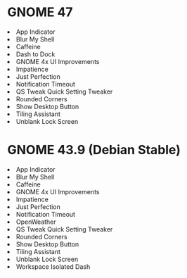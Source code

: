 # GNOME 47

<li>App Indicator
<li>Blur My Shell
<li>Caffeine
<li>Dash to Dock
<li>GNOME 4x UI Improvements
<li>Impatience
<li>Just Perfection
<li>Notification Timeout
<li>QS Tweak Quick Setting Tweaker
<li>Rounded Corners
<li>Show Desktop Button
<li>Tiling Assistant
<li>Unblank Lock Screen

<br>

# GNOME 43.9 (Debian Stable)

<li>App Indicator
<li>Blur My Shell
<li>Caffeine
<li>GNOME 4x UI Improvements
<li>Impatience
<li>Just Perfection
<li>Notification Timeout
<li>OpenWeather
<li>QS Tweak Quick Setting Tweaker
<li>Rounded Corners
<li>Show Desktop Button
<li>Tiling Assistant
<li>Unblank Lock Screen
<li>Workspace Isolated Dash
